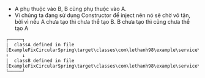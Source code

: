 - A phụ thuộc vào B, B cũng phụ thuộc vào A.
- Vì chúng ta đang sử dụng Constructor để inject nên nó sẽ chờ vô tận, bởi vì nếu A chưa tạo thì chưa thể tạo B. B chưa tạo thì cũng chưa thể tạo A

```
┌─────┐
|  classA defined in file [ExampleFixCircularSpring\target\classes\com\lethanh98\example\service\errorExample\ClassA.class]
↑     ↓
|  classB defined in file [ExampleFixCircularSpring\target\classes\com\lethanh98\example\service\errorExample\ClassB.class]
└─────┘
```

